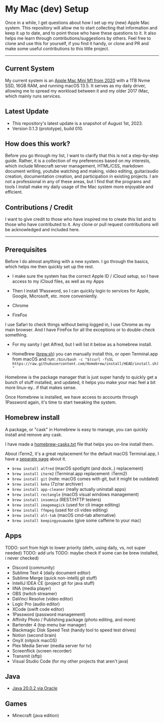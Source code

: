 # My Mac (dev) Setup

Once in a while, I get questions about how I set up my (new) Apple Mac system. This repository will allow me to start collecting that information and keep it up to date, and to point those who have these questions to it. It also helps me learn through contributions/suggestions by others. Feel free to clone and use this for yourself, if you find it handy, or clone and PR and make some useful contributions to this little project.

---

## Current System

My current system is an [Apple Mac Mini M1 from 2020](https://everymac.com/systems/apple/mac_mini/specs/mac-mini-m1-8-core-2020-specs.html) with a 1TB Nvme SSD, 16GB RAM, and running macOS 13.5. It serves as my daily driver, allowing me to spread my workload between it and my older 2017 iMac, which mainly runs services. 

## Latest Update

- This repository's latest update is a snapshot of August 1st, 2023. 
- Version 0.1.3 (prototype), build 010.

## How does this work?

Before you go through my list, I want to clarify that this is not a step-by-step guide. Rather, it is a collection of my preferences based on my interests, which include Minecraft server management, HTML/CSS, markdown document writing, youtube watching and making, video editing, guitar/audio creation, documentation creation, and participation in existing projects. I am not a professional in any of these areas, but I find that the programs and tools I install make my daily usage of the Mac system more enjoyable and efficient.

## Contributions / Credit

I want to give credit to those who have inspired me to create this list and to those who have contributed to it. Any clone or pull request contributions will be acknowledged and included here.

---

## Prerequisites 

Before I do almost anything with a new system. I go through the basics, which helps me then quickly set up the rest.

- I make sure the system has the correct Apple ID / iCloud setup, so I have access to my iCloud files, as well as my Apps
- Then I install 1Password, so I can quickly login to services for Apple, Google, Microsoft, etc. more conveniently.

- Chrome
- FireFox

I use Safari to check things without being logged in, I use Chrome as my main browser. And I have FireFox for all the exceptions or to double-check something.

- For my sanity I get Alfred, but I will list it below as a homebrew install. 

- HomeBrew ([brew.sh](https://brew.sh/)) you can manually install this, or open Terminal.app from macOS and run:
  `/bin/bash -c "$(curl -fsSL https://raw.githubusercontent.com/Homebrew/install/HEAD/install.sh)"`

Homebrew is the package manager that is just super handy to quickly get a bunch of stuff installed, and updated, it helps you make your mac feel a bit more linux-ey.. if that makes sense. 

Once Homebrew is installed, we have access to accounts through 1Password again, it's time to start tweaking the system.

## Homebrew install <package>

A package, or "cask" in Homebrew is easy to manage, you can quickly install and remove any cask. 

I have made a [homebrew-casks.txt](/homebrew) file that helps you on-line install them.

About iTerm2, it's a great replacement for the default macOS Terminal.app, I have a [separate page](/terminal) about it.

- `brew install alfred` (macOS spotlight (and dock..) replacement)
- `brew install iterm2` (Terminal.app replacement: iTerm2)
- `brew install git` (note: macOS comes with git, but it might be outdated)
- `brew install keka` (7z/rar archiver)
- `brew install app-cleaner` (really actually uninstall apps)
- `brew install rectangle` (macOS visual windows management)
- `brew install insomnia` (REST/HTTP testers)
- `brew install imagemagick` (used for cli image editing)
- `brew install ffmpeg` (used for cli video editing)
- `brew install alt-tab` (macOS cmd-tab alternative)
- `brew install keepingyouawake` (give some caffeine to your mac)

## Apps

TODO: sort from high to lower priority (defn, using daily, vs, not super needed)
TODO: add urls
TODO: maybe check if some can be brew installed, i never checked)

- Discord (community)
- Sublime Text 4 (daily document editor)
- Sublime Merge  (quick non-intellij git stuff)
- IntelliJ IDEA CE (project git for java stuff)
- IINA (media player)
- OBS (twitch streamer)
- DaVinci Resolve (video editor)
- Logic Pro (audio editor)
- XCode (swift code editor)
- 1Password (password management)
- Affinity Photo / Publishing package (photo editing, and more)
- Bartender 4 (top menu bar manager)
- Blackmagic Disk Speed Test (handy tool to speed test drives)
- Notion (second brain)
- OnyX (nitpick macOS)
- Plex Media Server (media server for tv)
- Screenflick (screen recorder)
- Transmit (sftp)
- Visual Studio Code (for my other projects that aren't java)

## Java

- [Java 20.0.2 via Oracle](/java])

## Games

- Minecraft (java edition)
